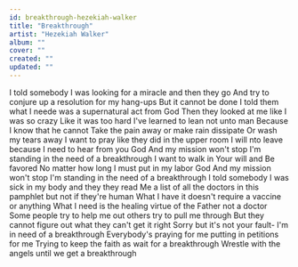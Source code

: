 ```yaml
---
id: breakthrough-hezekiah-walker
title: "Breakthrough"
artist: "Hezekiah Walker"
album: ""
cover: ""
created: ""
updated: ""
---
```


I told somebody I was looking for a miracle and then they go
And try to conjure up a resolution for my hang-ups
But it cannot be done
I told them what I neede was a supernatural act from God
Then they looked at me like I was so crazy
Like it was too hard
I've learned to lean not unto man
Because I know that he cannot
Take the pain away or make rain dissipate
Or wash my tears away
I want to pray like they did in the upper room
I will nto leave because I need to hear from you God
And my mission won't stop
I'm standing in the need of a breakthrough
I want to walk in Your will and
Be favored
No matter how long I must put in my labor God
And my mission won't stop
I'm standing in the need of a breakthrough
I told somebody I was sick in my body and they they read
Me a list of all the doctors in this pamphlet but not if they're human
What I have it doesn't require a vaccine or anything
What I need is the healing virtue of the Father not a doctor
Some people try to help me out others try to pull me through
But they cannot figure out what they can't get it right
Sorry but it's not your fault- I'm in need of a breakthrough
Everybody's praying for me putting in petitions for me
Trying to keep the faith as wait for a breakthrough
Wrestle with the angels until we get a breakthrough
